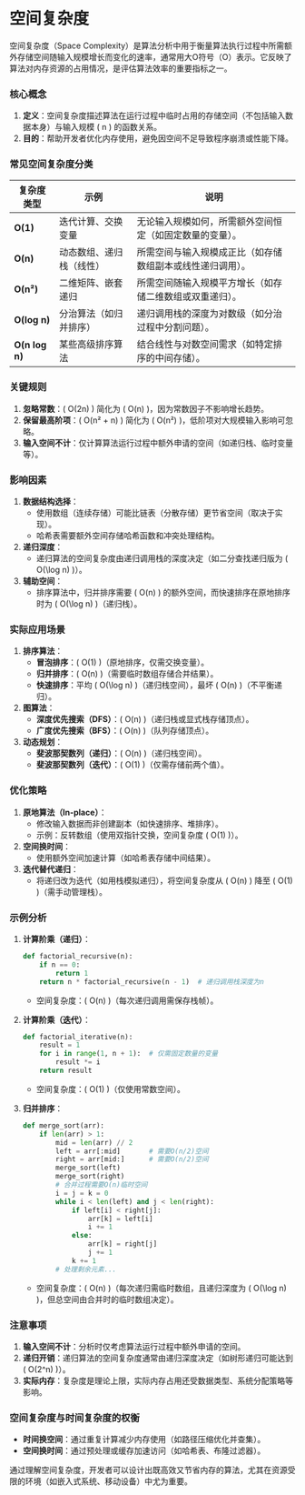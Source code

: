 # 空间复杂度

空间复杂度（Space Complexity）是算法分析中用于衡量算法执行过程中所需额外存储空间随输入规模增长而变化的速率，通常用大O符号（O）表示。它反映了算法对内存资源的占用情况，是评估算法效率的重要指标之一。

### 核心概念
1. **定义**：空间复杂度描述算法在运行过程中临时占用的存储空间（不包括输入数据本身）与输入规模 \( n \) 的函数关系。
2. **目的**：帮助开发者优化内存使用，避免因空间不足导致程序崩溃或性能下降。

### 常见空间复杂度分类
| 复杂度类型          | 示例           | 说明                            |
|----------------|--------------|-------------------------------|
| **O(1)**       | 迭代计算、交换变量    | 无论输入规模如何，所需额外空间恒定（如固定数量的变量）。  |
| **O(n)**       | 动态数组、递归栈（线性） | 所需空间与输入规模成正比（如存储数组副本或线性递归调用）。 |
| **O(n²)**      | 二维矩阵、嵌套递归    | 所需空间随输入规模平方增长（如存储二维数组或双重递归）。  |
| **O(log n)**   | 分治算法（如归并排序）  | 递归调用栈的深度为对数级（如分治过程中分割问题）。     |
| **O(n log n)** | 某些高级排序算法     | 结合线性与对数空间需求（如特定排序的中间存储）。      |

### 关键规则
1. **忽略常数**：\( O(2n) \) 简化为 \( O(n) \)，因为常数因子不影响增长趋势。
2. **保留最高阶项**：\( O(n² + n) \) 简化为 \( O(n²) \)，低阶项对大规模输入影响可忽略。
3. **输入空间不计**：仅计算算法运行过程中额外申请的空间（如递归栈、临时变量等）。

### 影响因素
1. **数据结构选择**：
    - 使用数组（连续存储）可能比链表（分散存储）更节省空间（取决于实现）。
    - 哈希表需要额外空间存储哈希函数和冲突处理结构。
2. **递归深度**：
    - 递归算法的空间复杂度由递归调用栈的深度决定（如二分查找递归版为 \( O(\log n) \)）。
3. **辅助空间**：
    - 排序算法中，归并排序需要 \( O(n) \) 的额外空间，而快速排序在原地排序时为 \( O(\log n) \)（递归栈）。

### 实际应用场景
1. **排序算法**：
    - **冒泡排序**：\( O(1) \)（原地排序，仅需交换变量）。
    - **归并排序**：\( O(n) \)（需要临时数组存储合并结果）。
    - **快速排序**：平均 \( O(\log n) \)（递归栈空间），最坏 \( O(n) \)（不平衡递归）。
2. **图算法**：
    - **深度优先搜索（DFS）**：\( O(n) \)（递归栈或显式栈存储顶点）。
    - **广度优先搜索（BFS）**：\( O(n) \)（队列存储顶点）。
3. **动态规划**：
    - **斐波那契数列（递归）**：\( O(n) \)（递归栈空间）。
    - **斐波那契数列（迭代）**：\( O(1) \)（仅需存储前两个值）。

### 优化策略
1. **原地算法（In-place）**：
    - 修改输入数据而非创建副本（如快速排序、堆排序）。
    - 示例：反转数组（使用双指针交换，空间复杂度 \( O(1) \)）。
2. **空间换时间**：
    - 使用额外空间加速计算（如哈希表存储中间结果）。
3. **迭代替代递归**：
    - 将递归改为迭代（如用栈模拟递归），将空间复杂度从 \( O(n) \) 降至 \( O(1) \)（需手动管理栈）。

### 示例分析
1. **计算阶乘（递归）**：
   ```python
   def factorial_recursive(n):
       if n == 0:
           return 1
       return n * factorial_recursive(n - 1)  # 递归调用栈深度为n
   ```
    - 空间复杂度：\( O(n) \)（每次递归调用需保存栈帧）。

2. **计算阶乘（迭代）**：
   ```python
   def factorial_iterative(n):
       result = 1
       for i in range(1, n + 1):  # 仅需固定数量的变量
           result *= i
       return result
   ```
    - 空间复杂度：\( O(1) \)（仅使用常数空间）。

3. **归并排序**：
   ```python
   def merge_sort(arr):
       if len(arr) > 1:
           mid = len(arr) // 2
           left = arr[:mid]       # 需要O(n/2)空间
           right = arr[mid:]      # 需要O(n/2)空间
           merge_sort(left)
           merge_sort(right)
           # 合并过程需要O(n)临时空间
           i = j = k = 0
           while i < len(left) and j < len(right):
               if left[i] < right[j]:
                   arr[k] = left[i]
                   i += 1
               else:
                   arr[k] = right[j]
                   j += 1
               k += 1
           # 处理剩余元素...
   ```
    - 空间复杂度：\( O(n) \)（每次递归需临时数组，且递归深度为 \( O(\log n) \)，但总空间由合并时的临时数组决定）。

### 注意事项
1. **输入空间不计**：分析时仅考虑算法运行过程中额外申请的空间。
2. **递归开销**：递归算法的空间复杂度通常由递归深度决定（如树形递归可能达到 \( O(2^n) \)）。
3. **实际内存**：复杂度是理论上限，实际内存占用还受数据类型、系统分配策略等影响。

### 空间复杂度与时间复杂度的权衡
- **时间换空间**：通过重复计算减少内存使用（如路径压缩优化并查集）。
- **空间换时间**：通过预处理或缓存加速访问（如哈希表、布隆过滤器）。

通过理解空间复杂度，开发者可以设计出既高效又节省内存的算法，尤其在资源受限的环境（如嵌入式系统、移动设备）中尤为重要。